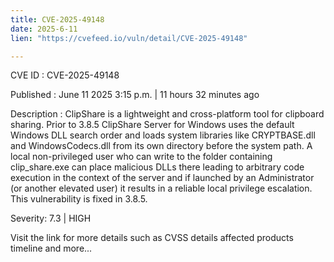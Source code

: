 ```yaml
---
title: CVE-2025-49148
date: 2025-6-11
lien: "https://cvefeed.io/vuln/detail/CVE-2025-49148"

---
```


CVE ID : CVE-2025-49148

Published :  June 11
2025
3:15 p.m. | 11 hours
32 minutes ago

Description : ClipShare is a lightweight and cross-platform tool for clipboard sharing. Prior to 3.8.5
ClipShare Server for Windows uses the default Windows DLL search order and loads system libraries like CRYPTBASE.dll and WindowsCodecs.dll from its own directory before the system path. A local
non-privileged user who can write to the folder containing clip_share.exe can place malicious DLLs there
leading to arbitrary code execution in the context of the server
and
if launched by an Administrator (or another elevated user)
it results in a reliable local privilege escalation. This vulnerability is fixed in 3.8.5.

Severity: 7.3 | HIGH

Visit the link for more details
such as CVSS details
affected products
timeline
and more...
